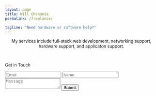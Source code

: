 ```yaml
---
layout: page
title: Will Chanania
permalink: /freelance/

tagline: "Need hardware or software help?"
---
```


<p>
<center>
My services include full-stack web development, networking support, hardware support, and applicaton support.
</center>
</p>
<div class="contact-form"><br>
  <p>
 Get in Touch
 </p>
 <form action="https://api.web3forms.com/submit" method="POST">
  <input type="hidden" name="access_key" value="c98a177c-7fd0-49c7-bc1b-79e72b9a8e01">
  <input type="hidden" name="from_name" value="wchanania.github.io">
  <input type="hidden" name="redirect" value="https://web3forms.com/success">
  <input type="checkbox" name="botcheck" class="hidden" style="display: none;">
  <input type="email" placeholder="Email" name="email" required>
  <input type="text" placeholder="Name" name="Name" required>
  <textarea name="message" placeholder="Message" required></textarea>
  <button type="submit">Submit</button>
</form>
</div>